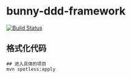 # bunny-ddd-framework

[![Build Status](https://app.travis-ci.com/maydaygjw/bunny-ddd-framework.svg?branch=main)](https://app.travis-ci.com/maydaygjw/bunny-ddd-framework)

## 格式化代码
```shell
## 进入具体的项目
mvn spotless:apply
```